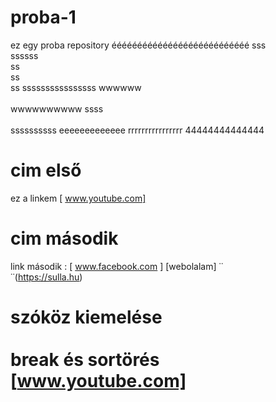 # proba-1
ez egy proba repository
ééééééééééééééééééééééééééé
sss<br>ssssss<br>ss<br>ss<br>ss
ssssssssssssssss
wwwwww<br><br>wwwwwwwwww
ssss<br><br>ssssssssss
eeeeeeeeeeeee
rrrrrrrrrrrrrrrr
44444444444444
# cim első
ez a linkem [ www.youtube.com]
# cim második
link második : [ www.facebook.com ]
[webolalam] ˙˙<br>˙˙(https://sulla.hu)
# szóköz kiemelése <br><br> break és sortörés [www.youtube.com]
